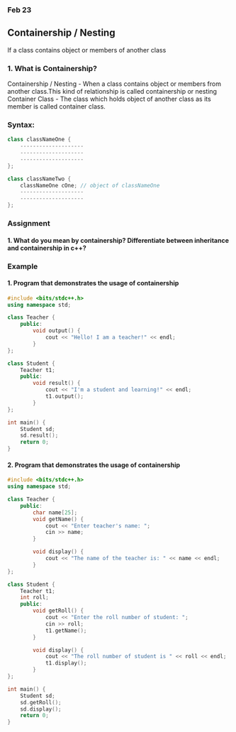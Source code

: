 ### Feb 23

## Containership / Nesting 

If a class contains object or members of another class 

### 1. What is Containership?
Containership / Nesting - When a class contains object or members from another class.This kind of relationship is called containership or nesting <br>
Container Class - The class which holds object of another class as its member is called container class. <br>

### Syntax:

```cpp
class classNameOne {
    --------------------
    --------------------
    --------------------
};

class classNameTwo {
    classNameOne cOne; // object of classNameOne 
    --------------------
    --------------------
};
```

### Assignment

#### 1. What do you mean by containership? Differentiate between inheritance and containership in c++?

### Example

#### 1. Program that demonstrates the usage of containership 

```cpp
#include <bits/stdc++.h>
using namespace std;

class Teacher {
    public:
        void output() {
            cout << "Hello! I am a teacher!" << endl;
        }
};

class Student {
    Teacher t1;
    public:
        void result() {
            cout << "I'm a student and learning!" << endl;
            t1.output();
        }
};

int main() {
    Student sd;
    sd.result();
    return 0;
}
``` 

#### 2. Program that demonstrates the usage of containership 

```cpp
#include <bits/stdc++.h>
using namespace std;

class Teacher {
    public:
        char name[25];
        void getName() {
            cout << "Enter teacher's name: ";
            cin >> name;
        }

        void display() {
            cout << "The name of the teacher is: " << name << endl;
        }
};

class Student {
    Teacher t1;
    int roll;
    public:
        void getRoll() {
            cout << "Enter the roll number of student: ";
            cin >> roll;
            t1.getName();
        }

        void display() {
            cout << "The roll number of student is " << roll << endl;
            t1.display();
        }
};

int main() {
    Student sd;
    sd.getRoll();
    sd.display();
    return 0;
}
```

